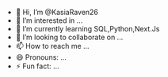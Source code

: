 - 👋 Hi, I’m @KasiaRaven26
- 👀 I’m interested in ...
- 🌱 I’m currently learning SQL,Python,Next.Js
- 💞️ I’m looking to collaborate on ...
- 📫 How to reach me ...
- 😄 Pronouns: ...
- ⚡ Fun fact: ...

<!---
KasiaRaven26/KasiaRaven26 is a ✨ special ✨ repository because its `README.md` (this file) appears on your GitHub profile.
You can click the Preview link to take a look at your changes.
--->
